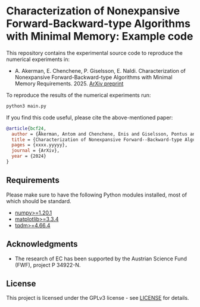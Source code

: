 # Characterization of Nonexpansive Forward-Backward-type Algorithms with Minimal Memory: Example code

This repository contains the experimental source code to reproduce the numerical experiments in:

* A. Akerman, E. Chenchene, P. Giselsson, E. Naldi. Characterization of Nonexpansive Forward-Backward-type Algorithms with Minimal Memory Requirements. 2025. [ArXiv preprint](https://arxiv.org/abs/xxxx.yyyyy)

To reproduce the results of the numerical experiments run:
```bash
python3 main.py
```

If you find this code useful, please cite the above-mentioned paper:
```BibTeX
@article{bcf24,
  author = {Åkerman, Antom and Chenchene, Enis and Giselsson, Pontus and Naldi, Emanuele},
  title = {Characterization of Nonexpansive Forward--Backward-type Algorithms with Minimal Memory Requirements},
  pages = {xxxx.yyyyy},
  journal = {ArXiv},
  year = {2024}
}
```

## Requirements

Please make sure to have the following Python modules installed, most of which should be standard.

* [numpy>=1.20.1](https://pypi.org/project/numpy/)
* [matplotlib>=3.3.4](https://pypi.org/project/matplotlib/)
* [tqdm>=4.66.4](https://pypi.org/project/matplotlib/)

## Acknowledgments


* The research of EC has been supported by the Austrian Science Fund (FWF), project P 34922-N.
## License
This project is licensed under the GPLv3 license - see [LICENSE](LICENSE) for details.
